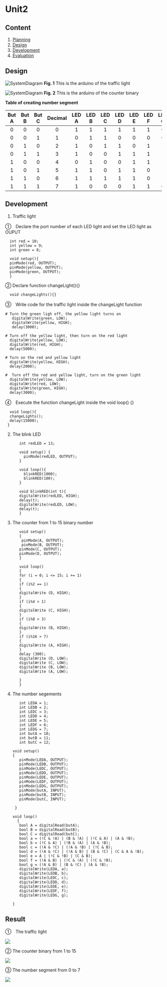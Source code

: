 # Unit2

Content
---------

1. [Planning](#planning)
1. [Design](#design)
1. [Development](#development)
1. [Evaluation](#evaluation)


Design
--------
![SystemDiagram](TrafficLight.png)
**Fig. 1** This is the arduino of the traffic light 

![SystemDiagram](CounterBinary1to15.png)
**Fig. 2** This is the arduino of the counter binary

**Table of creating number segment**

| But A | But B | But C | Decimal | LED A | LED B | LED C | LED D | LED E | LED F | LED G |
|:----:|:----:|:----:|:----:|:----:|:----:|:----:|:----:|:----:|:----:|:----:|
|0|0|0|0|1|1|1|1|1|1|0|
|0|0|1|1|0|1|1|0|0|0|0|
|0|1|0|2|1|0|1|1|0|1|1|
|0|1|1|3|1|0|0|1|1|1|1|
|1|0|0|4|0|1|0|0|1|1|1|
|1|0|1|5|1|1|0|1|1|0|1|
|1|1|0|6|1|1|1|1|1|0|1|
|1|1|1|7|1|0|0|0|1|1|0|



Development
------------
1. Traffic light

①　Declare the port number of each LED light and set the LED light as OUPUT
          
      int red = 10;
      int yellow = 9;
      int green = 8;
      
      void setup(){
      pinMode(red, OUTPUT);
      pinMode(yellow, OUTPUT);
      pinMode(green, OUTPUT);
      }

② Declare function changeLight(){}

      void changeLights(){}
      
③　Write code for the traffic light inside the changeLight function

    # Turn the green ligh off, the yellow light turns on 
       digitalWrite(green, LOW);
       digitalWrite(yellow, HIGH);
       delay(3000);
       
    # Turn off the yellow light, then turn on the red light
      digitalWrite(yellow, LOW);
      digitalWrite(red, HIGH);
      delay(5000);

    # Turn on the red and yellow light
      digitalWrite(yellow, HIGH);
      delay(2000);
    
    #  Turn off the red and yellow light, turn on the green light     
      digitalWrite(yellow, LOW);
      digitalWrite(red, LOW);
      digitalWrite(green, HIGH);
      delay(3000);
 ④　Execute the function changeLight inside the void loop() {}
    
      void loop(){
      changeLights();
      delay(15000);
     }  
     
2. The blink LED

          int redLED = 13;
          
          void setup() {
            pinMode(redLED, OUTPUT);
          }
          
          void loop(){
            blinkRED(1000);
            blinkRED(100);
          }
          
          void blinkRED(int t){
          digitalWrite(redLED, HIGH);
          delay(t);
          digitalWrite(redLED, LOW);
          delay(t);
          }

3. The counter from 1 to 15 binary number

          void setup()
          {
           pinMode(A, OUTPUT);
           pinMode(B, OUTPUT);
          pinMode(C, OUTPUT);
          pinMode(D, OUTPUT);
          }

          void loop()
          {
          for (i = 0; i <= 15; i += 1)
          {
          if (i%2 == 1)
          {
          digitalWrite (D, HIGH);
          } 
          if (i%4 > 1)
          {
          digitalWrite (C, HIGH);
          }
          if (i%8 > 3) 
          {
          digitalWrite (B, HIGH);
          }
          if (i%16 > 7)
          {
          digitalWrite (A, HIGH);
          }
          delay (300);
          digitalWrite (D, LOW);
          digitalWrite (C, LOW);
          digitalWrite (B, LOW);
          digitalWrite (A, LOW);
    
          }
          }  

4. The number segements

          int LEDA = 1;
          int LEDB = 2;
          int LEDC = 3;
          int LEDD = 4;
          int LEDE = 5;
          int LEDF = 6;       
          int LEDG = 7;
          int butA = 10;
          int butB = 11;
          int butC = 12;

       void setup()
       {
          pinMode(LEDA, OUTPUT);
          pinMode(LEDB, OUTPUT);
          pinMode(LEDC, OUTPUT);
          pinMode(LEDD, OUTPUT);
          pinMode(LEDE, OUTPUT);
          pinMode(LEDF, OUTPUT);
          pinMode(LEDG, OUTPUT);
          pinMode(butA, INPUT);
          pinMode(butB, INPUT);
          pinMode(butC, INPUT);
  
        }

       void loop()
         {
          bool A = digitalRead(butA);
          bool B = digitalRead(butB);
          bool C = digitalRead(butC);
          bool a = (!C & !A) | (B & !A) | (!C & A) | (A & !B);
          bool b = (!C & A) | (!B & !A) | (A & !B);
          bool c = (!A & !C) | (!A & !B) | (!C & B);
          bool d = (!A & !C) | (!A & B) | (B & !C) | (C & A & !B);
          bool e = A | (!C & !B) | (C & B);
          bool f = (!A & B) | (!C & !A) | (!C & !B);
          bool g = (!A & B) | (B & !C) | (A & !B);
          digitalWrite(LEDA, a);
          digitalWrite(LEDB, b);
          digitalWrite(LEDC, c);
          digitalWrite(LEDD, d);
          digitalWrite(LEDE, e);
          digitalWrite(LEDF, f);
          digitalWrite(LEDG, g);
                    
       }


Result
---------

①　The traffic light

![](TrafficLight.gif)

② The counter binary from 1 to 15

![](CounterBinary.gif)

③ The number segment from 0 to 7

![](NumberSegment.gif)



